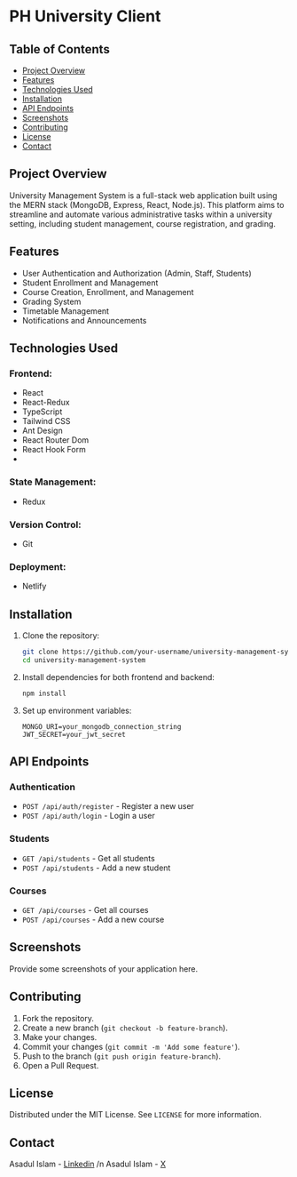 # PH University Client

## Table of Contents
- [Project Overview](#project-overview)
- [Features](#features)
- [Technologies Used](#technologies-used)
- [Installation](#installation)
- [API Endpoints](#api-endpoints)
- [Screenshots](#screenshots)
- [Contributing](#contributing)
- [License](#license)
- [Contact](#contact)

## Project Overview
University Management System is a full-stack web application built using the MERN stack (MongoDB, Express, React, Node.js). This platform aims to streamline and automate various administrative tasks within a university setting, including student management, course registration, and grading.

## Features
- User Authentication and Authorization (Admin, Staff, Students)
- Student Enrollment and Management
- Course Creation, Enrollment, and Management
- Grading System
- Timetable Management
- Notifications and Announcements

## Technologies Used
### Frontend:
- React
- React-Redux
- TypeScript
- Tailwind CSS 
- Ant Design
- React Router Dom
- React Hook Form
- 

### State Management:
- Redux
### Version Control:
- Git
### Deployment:
- Netlify

## Installation
1. Clone the repository:
    ```bash
    git clone https://github.com/your-username/university-management-system.git
    cd university-management-system
    ```
2. Install dependencies for both frontend and backend:
    ```bash    
    npm install
    ```
3. Set up environment variables:
    ```env
    MONGO_URI=your_mongodb_connection_string
    JWT_SECRET=your_jwt_secret
    ```


## API Endpoints
### Authentication
- `POST /api/auth/register` - Register a new user
- `POST /api/auth/login` - Login a user

### Students
- `GET /api/students` - Get all students
- `POST /api/students` - Add a new student

### Courses
- `GET /api/courses` - Get all courses
- `POST /api/courses` - Add a new course

## Screenshots
Provide some screenshots of your application here.

## Contributing
1. Fork the repository.
2. Create a new branch (`git checkout -b feature-branch`).
3. Make your changes.
4. Commit your changes (`git commit -m 'Add some feature'`).
5. Push to the branch (`git push origin feature-branch`).
6. Open a Pull Request.

## License
Distributed under the MIT License. See `LICENSE` for more information.

## Contact
Asadul Islam - [Linkedin](https://www.linkedin.com/in/asad406/) /n
Asadul Islam - [X](https://x.com/asad406_)
